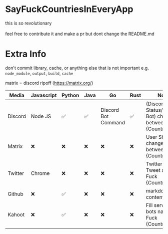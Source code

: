 # SayFuckCountriesInEveryApp

this is so revolutionary\
\
feel free to contribute it and make a pr but dont change the README.md

# Extra Info

don't commit library, cache, or anything else that is not important e.g. `node_module`, `output`, `build`, `cache`

matrix = discord ripoff (https://matrix.org/)

| Media   | Javascript         | Python             | Java               | Go                  | Rust               | Note                                                             |
|---------|--------------------|--------------------|--------------------|---------------------|--------------------|------------------------------------------------------------------|
| Discord | Node JS            | :white_check_mark: | :white_check_mark: | Discord Bot Command | :white_check_mark: | (Discord User Status/Discord Bot) changes between Fuck {Country} |
| Matrix  | :x:                | :x:                | :x:                | :x:                 | :x:                | User Status changes between Fuck {Country}                       |
| Twitter | Chrome             | :x:                | :x:                | :x:                 | :x:                | Twitter Post Tweet about Fuck {Country}                          |
| Github  | :x:                | :white_check_mark: | :x:                | :x:                 | :x:                | markdown file content                                            |
| Kahoot  | :x:                | :white_check_mark: | :x:                | :x:                 | :x:                | Fill server with bots named Fuck {Country}                       |
